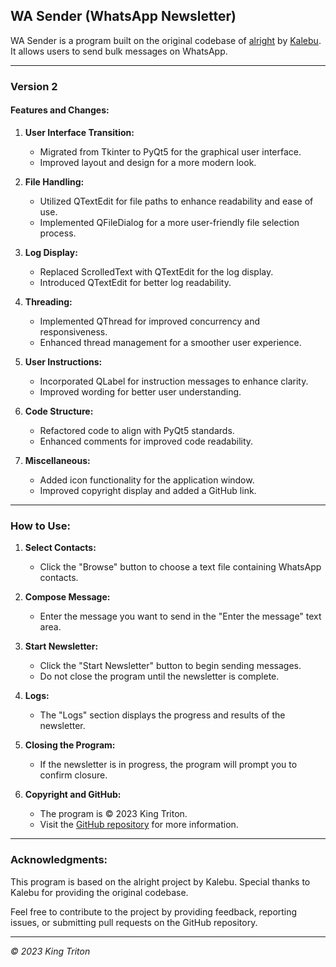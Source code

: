 ## WA Sender (WhatsApp Newsletter)

WA Sender is a program built on the original codebase of [alright](https://github.com/Kalebu/alright) by [Kalebu](https://github.com/Kalebu). It allows users to send bulk messages on WhatsApp.

---

### Version 2

#### Features and Changes:

1. **User Interface Transition:**
   - Migrated from Tkinter to PyQt5 for the graphical user interface.
   - Improved layout and design for a more modern look.

2. **File Handling:**
   - Utilized QTextEdit for file paths to enhance readability and ease of use.
   - Implemented QFileDialog for a more user-friendly file selection process.

3. **Log Display:**
   - Replaced ScrolledText with QTextEdit for the log display.
   - Introduced QTextEdit for better log readability.

4. **Threading:**
   - Implemented QThread for improved concurrency and responsiveness.
   - Enhanced thread management for a smoother user experience.

5. **User Instructions:**
   - Incorporated QLabel for instruction messages to enhance clarity.
   - Improved wording for better user understanding.

6. **Code Structure:**
   - Refactored code to align with PyQt5 standards.
   - Enhanced comments for improved code readability.

7. **Miscellaneous:**
   - Added icon functionality for the application window.
   - Improved copyright display and added a GitHub link.

---

### How to Use:

1. **Select Contacts:**
   - Click the "Browse" button to choose a text file containing WhatsApp contacts.

2. **Compose Message:**
   - Enter the message you want to send in the "Enter the message" text area.

3. **Start Newsletter:**
   - Click the "Start Newsletter" button to begin sending messages.
   - Do not close the program until the newsletter is complete.

4. **Logs:**
   - The "Logs" section displays the progress and results of the newsletter.

5. **Closing the Program:**
   - If the newsletter is in progress, the program will prompt you to confirm closure.

6. **Copyright and GitHub:**
   - The program is © 2023 King Triton.
   - Visit the [GitHub repository](https://github.com/king-tri-ton/wa-sender-en) for more information.

---

### Acknowledgments:

This program is based on the alright project by Kalebu. Special thanks to Kalebu for providing the original codebase.

Feel free to contribute to the project by providing feedback, reporting issues, or submitting pull requests on the GitHub repository.

---

*© 2023 King Triton*